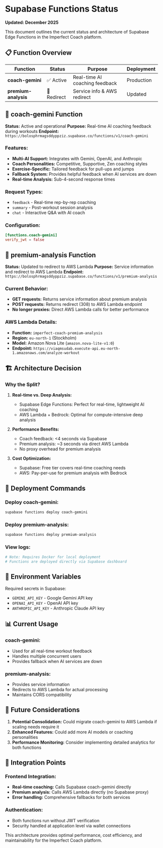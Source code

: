 # Supabase Functions Status

**Updated: December 2025**

This document outlines the current status and architecture of Supabase Edge Functions in the Imperfect Coach platform.

## 📋 Function Overview

| Function | Status | Purpose | Deployment |
|----------|--------|---------|------------|
| **coach-gemini** | ✅ Active | Real-time AI coaching feedback | Production |
| **premium-analysis** | 🔄 Redirect | Service info & AWS redirect | Updated |

## 🤖 coach-gemini Function

**Status:** Active and operational
**Purpose:** Real-time AI coaching feedback during workouts
**Endpoint:** `https://bolosphrmagsddyppziz.supabase.co/functions/v1/coach-gemini`

### Features:
- **Multi-AI Support:** Integrates with Gemini, OpenAI, and Anthropic
- **Coach Personalities:** Competitive, Supportive, Zen coaching styles
- **Exercise-Specific:** Tailored feedback for pull-ups and jumps
- **Fallback System:** Provides helpful feedback when AI services are down
- **Real-time Analysis:** Sub-4-second response times

### Request Types:
- `feedback` - Real-time rep-by-rep coaching
- `summary` - Post-workout session analysis  
- `chat` - Interactive Q&A with AI coach

### Configuration:
```toml
[functions.coach-gemini]
verify_jwt = false
```

## 🔄 premium-analysis Function  

**Status:** Updated to redirect to AWS Lambda
**Purpose:** Service information and redirect to AWS Lambda
**Endpoint:** `https://bolosphrmagsddyppziz.supabase.co/functions/v1/premium-analysis`

### Current Behavior:
- **GET requests:** Returns service information about premium analysis
- **POST requests:** Returns redirect (308) to AWS Lambda endpoint
- **No longer proxies:** Direct AWS Lambda calls for better performance

### AWS Lambda Details:
- **Function:** `imperfect-coach-premium-analysis`
- **Region:** `eu-north-1` (Stockholm)
- **Model:** Amazon Nova Lite (`amazon.nova-lite-v1:0`)
- **Endpoint:** `https://viaqmsudab.execute-api.eu-north-1.amazonaws.com/analyze-workout`

## 🏗️ Architecture Decision

### Why the Split?

1. **Real-time vs. Deep Analysis:**
   - Supabase Edge Functions: Perfect for real-time, lightweight AI coaching
   - AWS Lambda + Bedrock: Optimal for compute-intensive deep analysis

2. **Performance Benefits:**
   - Coach feedback: <4 seconds via Supabase
   - Premium analysis: ~3 seconds via direct AWS Lambda
   - No proxy overhead for premium analysis

3. **Cost Optimization:**
   - Supabase: Free tier covers real-time coaching needs
   - AWS: Pay-per-use for premium analysis with Bedrock

## 🚀 Deployment Commands

### Deploy coach-gemini:
```bash
supabase functions deploy coach-gemini
```

### Deploy premium-analysis:
```bash
supabase functions deploy premium-analysis
```

### View logs:
```bash
# Note: Requires Docker for local deployment
# Functions are deployed directly via Supabase dashboard
```

## 🔧 Environment Variables

Required secrets in Supabase:
- `GEMINI_API_KEY` - Google Gemini API key
- `OPENAI_API_KEY` - OpenAI API key  
- `ANTHROPIC_API_KEY` - Anthropic Claude API key

## 📊 Current Usage

### coach-gemini:
- Used for all real-time workout feedback
- Handles multiple concurrent users
- Provides fallback when AI services are down

### premium-analysis:
- Provides service information
- Redirects to AWS Lambda for actual processing
- Maintains CORS compatibility

## 🔄 Future Considerations

1. **Potential Consolidation:** Could migrate coach-gemini to AWS Lambda if scaling needs require it
2. **Enhanced Features:** Could add more AI models or coaching personalities
3. **Performance Monitoring:** Consider implementing detailed analytics for both functions

## 🎯 Integration Points

### Frontend Integration:
- **Real-time coaching:** Calls Supabase coach-gemini directly
- **Premium analysis:** Calls AWS Lambda directly (no Supabase proxy)
- **Error handling:** Comprehensive fallbacks for both services

### Authentication:
- Both functions run without JWT verification
- Security handled at application level via wallet connections

This architecture provides optimal performance, cost efficiency, and maintainability for the Imperfect Coach platform.